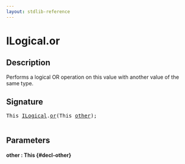 ```yaml
---
layout: stdlib-reference
---
```


# ILogical\.or

## Description

Performs a logical OR operation on this value with another value of the same type.




## Signature 

<pre>
<span class="code_keyword">This</span> <a href="/stdlib-reference/interfaces/ilogical-01/index" class="code_type">ILogical</a>.<a href="/stdlib-reference/interfaces/ilogical-01/or">or</a>(<span class="code_keyword">This</span> <a href="/stdlib-reference/interfaces/ilogical-01/or#decl-other" class="code_param">other</a>);

</pre>

## Parameters

#### other  : This {#decl-other}

